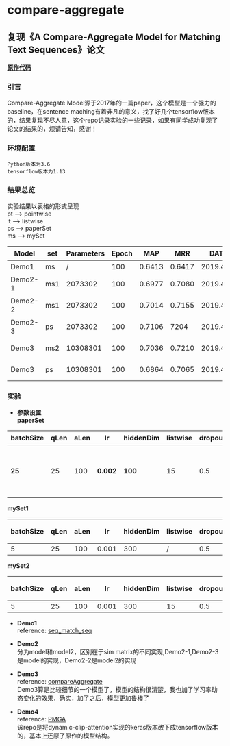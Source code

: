 # compare-aggregate
## 复现《A Compare-Aggregate Model for Matching Text Sequences》论文
[**原作代码**](https://github.com/shuohangwang/SeqMatchSeq/blob/master/wikiqa/compAggWikiqa.lua)
### 引言
Compare-Aggregate Model源于2017年的一篇paper，这个模型是一个强力的baseline，在sentence maching有着非凡的意义，找了好几个tensorflow版本的，结果复现不尽人意，这个repo记录实验的一些记录，如果有同学成功复现了论文的结果的，烦请告知，感谢！

### 环境配置
    
    Python版本为3.6  
    tensorflow版本为1.13  
  
### 结果总览
实验结果以表格的形式呈现  
pt --> pointwise  
lt --> listwise  
ps --> paperSet  
ms --> mySet  

|Model|set|Parameters|Epoch|MAP|MRR|DATE|Datatype|备注|  
|-|-|-|-|-|-|-|-|-|
|Demo1|ms|/|100|0.6413|0.6417|2019.4.23|pt|无|
|Demo2-1|ms1|2073302|100|0.6977|0.7080|2019.4.23|pt|验证集达到0.77/0.78|
|Demo2-2|ms1|2073302|100|0.7014|0.7155|2019.4.24|pt|验证集达到0.75/0.76|
|Demo2-3|ps|2073302|100|0.7106|7204|2019.4.24|pt|验证集达到0.75/0.76|
|Demo3|ms2|10308301|100|0.7036|0.7210|2019.4.23|lt|验证集达到0.72/0.73|
|Demo3|ps|10308301|100|0.6864|0.7065|2019.4.23|lt|验证集达到0.684/0.694|



### 实验
- **参数设置**  
**paperSet**  

|batchSize|qLen|aLen|lr|hiddenDim|listwise|dropout|备注|  
|-|-|-|-|-|-|-|-|
|**25**|25|100|**0.002**|**100**|15|0.5|句子长度，listwise，dropout自己设定|

**mySet1**  

|batchSize|qLen|aLen|lr|hiddenDim|listwise|dropout|备注|  
|-|-|-|-|-|-|-|-|
|5|25|100|0.001|300|/|0.5|/|

**mySet2**  

|batchSize|qLen|aLen|lr|hiddenDim|listwise|dropout|备注|  
|-|-|-|-|-|-|-|-|
|5|25|100|0.001|300|15|0.5|/|

- **Demo1**  
reference: [seq_match_seq](https://github.com/WenRichard/Question_Answering_Models/tree/master/cQA/seq_match_seq)

- **Demo2**  
分为model和model2，区别在于sim matrix的不同实现,Demo2-1,Demo2-3是model的实现，Demo2-2是model2的实现  

- **Demo3**  
reference: [compareAggregate](https://github.com/UKPLab/aaai2019-coala-cqa-answer-selection/blob/c4fcf77373cd86a9a043c38ae9ab0dc1882a6b17/experiment/qa_pairwise/model/__init__.py)  
Demo3算是比较细节的一个模型了，模型的结构很清楚，我也加了学习率动态变化的效果，确实，加了之后，模型更加鲁棒了  

- **Demo4**  
reference: [PMGA](https://github.com/laox1ao/PMGA)  
该repo是将dynamic-clip-attention实现的keras版本改下成tensorflow版本的，基本上还原了原作的模型结构。  

